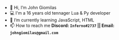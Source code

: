- 👋 Hi, I’m John Giomilas
- 💻 I'm a 16 years old tennager Lua & Py developer
- 🌱 I’m currently learning JavaScript, HTML
- 📫 How to reach me **Discord: `Inferno#2737` || Email: `johngiomilas@gmail.com`**
